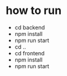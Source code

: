 # how to run
- cd backend 
- npm install
- npm run start
- cd ..
- cd frontend
- npm install
- npm run start